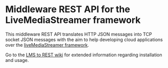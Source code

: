 # Middleware REST API for the LiveMediaStreamer framework

This middleware REST API translates HTTP JSON messages into TCP socket JSON messages with the aim to help developing cloud applications over the [liveMediaStreamer framework](https://github.com/ua-i2cat/liveMediaStreamer).

Go to the [LMS to REST wiki](https://github.com/ua-i2cat/LMStoREST/wiki) for extended information regarding installation and usage.

